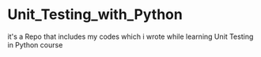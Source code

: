 # Unit_Testing_with_Python
it's a Repo that includes my codes which i wrote while learning Unit Testing  in Python course
